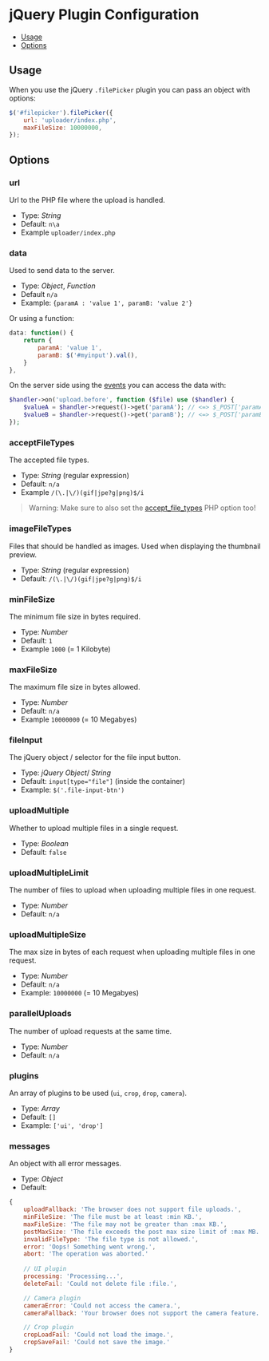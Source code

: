 # jQuery Plugin Configuration

- [Usage](#usage)
- [Options](#options)

## Usage

When you use the jQuery `.filePicker` plugin you can pass an object with options:

```javascript
$('#filepicker').filePicker({
	url: 'uploader/index.php',
    maxFileSize: 10000000,
});
```

## Options

### url

Url to the PHP file where the upload is handled.

- Type: _String_
- Default: `n\a`
- Example `uploader/index.php`

### data

Used to send data to the server.

- Type: _Object_, _Function_
- Default `n/a`
- Example: `{paramA : 'value 1', paramB: 'value 2'}`

Or using a function:

```javascript	
data: function() { 
	return {
		paramA: 'value 1',
		paramB: $('#myinput').val(),
	} 
},
```

On the server side using the [events](apiphp.md) you can access the data with:

```php
$handler->on('upload.before', function ($file) use ($handler) {
    $valueA = $handler->request()->get('paramA'); // <=> $_POST['paramA']
    $valueB = $handler->request()->get('paramB'); // <=> $_POST['paramB']
});
```

### acceptFileTypes

The accepted file types.

- Type: _String_ (regular expression)
- Default: `n/a`
- Example `/(\.|\/)(gif|jpe?g|png)$/i`

> Warning: Make sure to also set the [accept_file_types](configphp.md#accept_file_types) PHP option too!

### imageFileTypes

Files that should be handled as images. Used when displaying the thumbnail preview.

- Type: _String_ (regular expression)
- Default: `/(\.|\/)(gif|jpe?g|png)$/i`

### minFileSize

The minimum file size in bytes required.

- Type: _Number_
- Default: `1`
- Example `1000` (= 1 Kilobyte)

### maxFileSize

The maximum file size in bytes allowed.

- Type: _Number_
- Default: `n/a`
- Example `10000000` (= 10 Megabyes)

### fileInput

The jQuery object / selector for the file input button.

- Type: _jQuery Object_/ _String_
- Default: `input[type="file"]` (inside the container)
- Example: `$('.file-input-btn')`


### uploadMultiple

Whether to upload multiple files in a single request.

- Type: _Boolean_
- Default: `false`

### uploadMultipleLimit

The number of files to upload when uploading multiple files in one request.

- Type: _Number_
- Default: `n/a`

### uploadMultipleSize

The max size in bytes of each request when uploading multiple files in one request.

- Type: _Number_
- Default: `n/a`
- Example: `10000000` (= 10 Megabyes)

### parallelUploads

The number of upload requests at the same time.

- Type: _Number_
- Default: `n/a`

### plugins

An array of plugins to be used (`ui`, `crop`, `drop`, `camera`).

- Type: _Array_
- Default: `[]`
- Example: `['ui', 'drop']`

### messages

An object with all error messages.

- Type: _Object_
- Default:

```javascript
{
    uploadFallback: 'The browser does not support file uploads.',
    minFileSize: 'The file must be at least :min KB.',
    maxFileSize: 'The file may not be greater than :max KB.',
    postMaxSize: 'The file exceeds the post max size limit of :max MB.',
    invalidFileType: 'The file type is not allowed.',
    error: 'Oops! Something went wrong.',
    abort: 'The operation was aborted.'
    
    // UI plugin
    processing: 'Processing...',
    deleteFail: 'Could not delete file :file.',

    // Camera plugin
    cameraError: 'Could not access the camera.',
    cameraFallback: 'Your browser does not support the camera feature.',

    // Crop plugin
    cropLoadFail: 'Could not load the image.',
    cropSaveFail: 'Could not save the image.'
}
```
